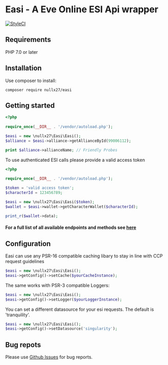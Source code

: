 # Easi - A Eve Online ESI Api wrapper 

<a href="https://styleci.io/repos/86077357"><img src="https://styleci.io/repos/86077357/shield" alt="StyleCI"></a>

## Requirements
PHP 7.0 or later

## Installation

Use composer to install:

```
composer require nullx27/easi
```

## Getting started

```php
<?php
   
require_once(__DIR__ . '/vendor/autoload.php');

$easi = new \nullx27\Easi\Easi();
$alliance = $easi->alliance->getAllianceById(99006112);

print $alliance->allianceName; // Friendly Probes
```

To use authenticated ESI calls please provide a valid access token

```php
<?php
   
require_once(__DIR__ . '/vendor/autoload.php');

$token = 'valid access token';
$characterId = 123456789;

$easi = new \nullx27\Easi\Easi($token);
$wallet = $easi->wallet->getCharacterWallet($characterId);

print_r($wallet->data);
```

#### For a full list of all available endpoints and methods see [here](https://nullx27.github.io/easi/namespace-nullx27.Easi.Api.Endpoints.html)

## Configuration

Easi can use any PSR-16 compatible caching libary to stay in line with CCP request guidelines

```php
$easi = new \nullx27\Easi\Easi();
$easi->getConfig()->setCache($yourCacheInstance);
```

The same works with PSR-3 compatible Loggers:

```php
$easi = new \nullx27\Easi\Easi();
$easi->getConfig()->setLogger($yourLoggerInstance);
```

You can set a different datasource for your esi requests. The default is 'tranquility'.

```php
$easi = new \nullx27\Easi\Easi();
$easi->getConfig()->setDatasource('singularity'); 
```

## Bug repots

Please use [Github Issues](https://github.com/nullx27/easi/issues) for bug reports.
